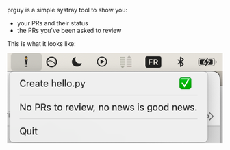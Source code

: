 prguy is a simple systray tool to show you:
- your PRs and their status
- the PRs you've been asked to review

This is what it looks like:

![screenshot](preview.png)

